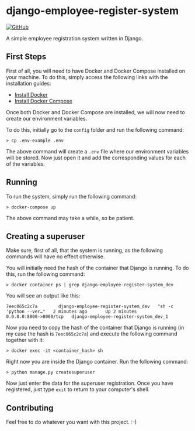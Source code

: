 # django-employee-register-system

[![GitHub](https://img.shields.io/github/license/mashape/apistatus.svg)](https://github.com/mdcg/django-employee-register-system/blob/master/LICENSE)

A simple employee registration system written in Django. 

## First Steps

First of all, you will need to have Docker and Docker Compose installed on your machine. To do this, simply access the following links with the installation guides:

* [Install Docker](https://docs.docker.com/install/linux/docker-ce/ubuntu/)
* [Install Docker Compose](https://docs.docker.com/compose/install/)

Once both Docker and Docker Compose are installed, we will now need to create our environment variables.

To do this, initially go to the `config` folder and run the following command:

``` 
> cp .env-example .env
```

The above command will create a `.env` file where our environment variables will be stored. Now just open it and add the corresponding values ​​for each of the variables.

## Running

To run the system, simply run the following command:

``` 
> docker-compose up
```

The above command may take a while, so be patient.

## Creating a superuser

Make sure, first of all, that the system is running, as the following commands will have no effect otherwise.

You will initially need the hash of the container that Django is running. To do this, run the following command:

```
> docker container ps | grep django-employee-register-system_dev
```

You will see an output like this:

```
7eec065c2c7a        django-employee-register-system_dev   "sh -c 'python --ver…"   2 minutes ago       Up 2 minutes        0.0.0.0:8000->8000/tcp   django-employee-register-system_dev_1
```

Now you need to copy the hash of the container that Django is running (in my case the hash is `7eec065c2c7a`) and execute the following command together with it:

```
> docker exec -it <container_hash> sh
```

Right now you are inside the Django container. Run the following command:

```
> python manage.py createsuperuser
```

Now just enter the data for the superuser registration. Once you have registered, just type `exit` to return to your computer's shell.


## Contributing

Feel free to do whatever you want with this project. :-)